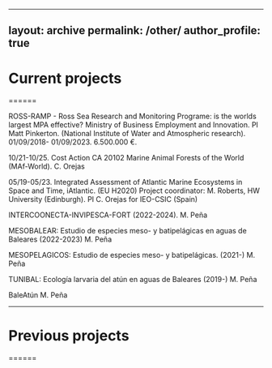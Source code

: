 
---
layout: archive
permalink: /other/
author_profile: true
---

# Current projects
======

ROSS-RAMP - Ross Sea Research and Monitoring Programe: is the worlds largest MPA effective? Ministry of Business Employment and Innovation. PI Matt Pinkerton. (National Institute of Water and Atmospheric research). 01/09/2018- 01/09/2023. 6.500.000 €.

10/21-10/25. Cost Action CA 20102 Marine Animal Forests of the World (MAf-World). C. Orejas


05/19-05/23. Integrated Assessment of Atlantic Marine Ecosystems in Space and Time, iAtlantic. (EU H2020) Project coordinator: M. Roberts, HW University (Edinburgh). PI C. Orejas for IEO-CSIC (Spain)


INTERCOONECTA-INVIPESCA-FORT (2022-2024).  M. Peña


MESOBALEAR: Estudio de especies meso- y batipelágicas en aguas de Baleares (2022-2023) M. Peña



MESOPELAGICOS: Estudio de especies meso- y batipelágicas. (2021-)  M. Peña



TUNIBAL: Ecología larvaria del atún en aguas de Baleares (2019-)  M. Peña



BaleAtún  M. Peña



---
# Previous projects
======
